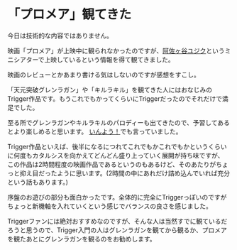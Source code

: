 # 「プロメア」観てきた

今日は技術的な内容ではありません。

映画「プロメア」が上映中に観られなかったのですが、[阿佐ヶ谷ユジク](https://www.yujikuasagaya.com/)というミニシアターで上映しているという情報を得て観てきました。

映画のレビューとかあまり書ける気はしないのですが感想をすこし。

「天元突破グレンラガン」や「キルラキル」を観てきた人にはおなじみのTrigger作品です。もうこれでもかってくらいにTriggerだったのでそれだけで満足でした。

至る所でグレンラガンやキルラキルのパロディーも出てきたので、予習してあるとより楽しめると思います。
[いんよう！](https://inntoyoh.blogspot.com/)でも言っていました。

Trigger作品といえば、後半になるにつれてこれでもかこれでもかというくらいに何度もカタルシスを向かえてどんどん盛り上っていく展開が持ち味ですが、
この作品は2時間程度の映画作品であるというのもあるけど、そのあたりがちょっと抑え目だったように思います。(2時間の中にあれだけ詰め込んでいれば充分という話もあります。)

序盤のお遊びの部分も面白かったです。全体的に完全にTriggerっぽいのですがちょっと新機軸を入れていくという感じでバランスの良さを感じました。

Triggerファンには絶対おすすめなのですが、そんな人は当然すでに観ているだろうと思うので、Trigger入門の人はグレンラガンを観てから観るか、プロメアを観たあとにグレンラガンを観るのをお勧めします。
